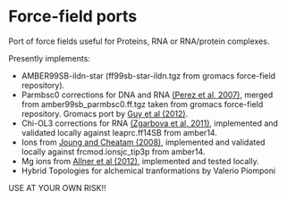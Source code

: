 Force-field ports 
=================

Port of force fields useful for Proteins, RNA or RNA/protein complexes.

Presently implements:
- AMBER99SB-ildn-star (ff99sb-star-ildn.tgz from gromacs force-field repository).
- Parmbsc0 corrections for DNA and RNA [(Perez et al, 2007)](http://dx.doi.org/10.1529/biophysj.106.097782), merged from amber99sb_parmbsc0.ff.tgz taken from gromacs force-field repository. Gromacs port by [Guy et al (2012)](http://dx.doi.org/10.1016/j.bpj.2012.08.012).
- Chi-OL3 corrections for RNA [(Zgarbova et al, 2011)](http://dx.doi.org/10.1021/ct200162x), implemented and validated locally against leaprc.ff14SB from amber14.
- Ions from [Joung and Cheatam (2008)](http://dx.doi.org/10.1021/jp8001614), implemented and validated locally against frcmod.ionsjc_tip3p from amber14.
- Mg ions from [Allner et al (2012)](http://dx.doi.org/10.1021/ct3000734), implemented and tested locally.
- Hybrid  Topologies for alchemical tranformations by Valerio Piomponi


USE AT YOUR OWN RISK!!


